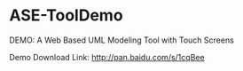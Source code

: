 ASE-ToolDemo
============

DEMO: A Web Based UML Modeling Tool with Touch Screens

Demo Download Link: http://pan.baidu.com/s/1cqBee
